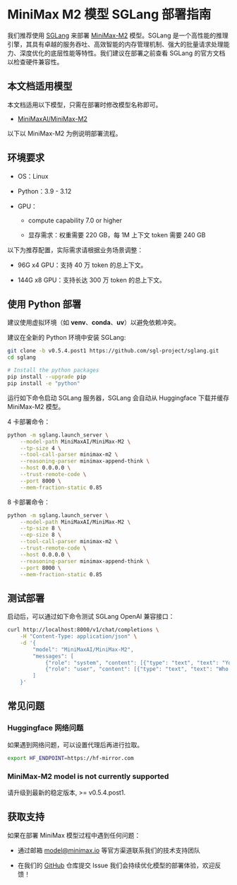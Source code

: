 # MiniMax M2 模型 SGLang 部署指南

我们推荐使用 [SGLang](https://github.com/sgl-project/sglang) 来部署 [MiniMax-M2](https://huggingface.co/MiniMaxAI/MiniMax-M2) 模型。SGLang 是一个高性能的推理引擎，其具有卓越的服务吞吐、高效智能的内存管理机制、强大的批量请求处理能力、深度优化的底层性能等特性。我们建议在部署之前查看 SGLang 的官方文档以检查硬件兼容性。

## 本文档适用模型

本文档适用以下模型，只需在部署时修改模型名称即可。

- [MiniMaxAI/MiniMax-M2](https://huggingface.co/MiniMaxAI/MiniMax-M2)

以下以 MiniMax-M2 为例说明部署流程。

## 环境要求

- OS：Linux

- Python：3.9 - 3.12

- GPU：

  - compute capability 7.0 or higher

  - 显存需求：权重需要 220 GB，每 1M 上下文 token 需要 240 GB

以下为推荐配置，实际需求请根据业务场景调整：

- 96G x4 GPU：支持 40 万 token 的总上下文。

- 144G x8 GPU：支持长达 300 万 token 的总上下文。

## 使用 Python 部署

建议使用虚拟环境（如 **venv**、**conda**、**uv**）以避免依赖冲突。

建议在全新的 Python 环境中安装 SGLang:
```bash
git clone -b v0.5.4.post1 https://github.com/sgl-project/sglang.git
cd sglang

# Install the python packages
pip install --upgrade pip
pip install -e "python"
```

运行如下命令启动 SGLang 服务器，SGLang 会自动从 Huggingface 下载并缓存 MiniMax-M2 模型。

4 卡部署命令：

```bash
python -m sglang.launch_server \
    --model-path MiniMaxAI/MiniMax-M2 \
    --tp-size 4 \
    --tool-call-parser minimax-m2 \
    --reasoning-parser minimax-append-think \
    --host 0.0.0.0 \
    --trust-remote-code \
    --port 8000 \
    --mem-fraction-static 0.85
```

8 卡部署命令：

```bash
python -m sglang.launch_server \
    --model-path MiniMaxAI/MiniMax-M2 \
    --tp-size 8 \
    --ep-size 8 \
    --tool-call-parser minimax-m2 \
    --trust-remote-code \
    --host 0.0.0.0 \
    --reasoning-parser minimax-append-think \
    --port 8000 \
    --mem-fraction-static 0.85
```

## 测试部署

启动后，可以通过如下命令测试 SGLang OpenAI 兼容接口：

```bash
curl http://localhost:8000/v1/chat/completions \
    -H "Content-Type: application/json" \
    -d '{
        "model": "MiniMaxAI/MiniMax-M2",
        "messages": [
            {"role": "system", "content": [{"type": "text", "text": "You are a helpful assistant."}]},
            {"role": "user", "content": [{"type": "text", "text": "Who won the world series in 2020?"}]}
        ]
    }'
```

## 常见问题

### Huggingface 网络问题

如果遇到网络问题，可以设置代理后再进行拉取。

```bash
export HF_ENDPOINT=https://hf-mirror.com
```

### MiniMax-M2 model is not currently supported

请升级到最新的稳定版本, >= v0.5.4.post1.

## 获取支持

如果在部署 MiniMax 模型过程中遇到任何问题：

- 通过邮箱 [model@minimax.io](mailto:model@minimax.io) 等官方渠道联系我们的技术支持团队

- 在我们的 [GitHub](https://github.com/MiniMax-AI) 仓库提交 Issue
我们会持续优化模型的部署体验，欢迎反馈！
